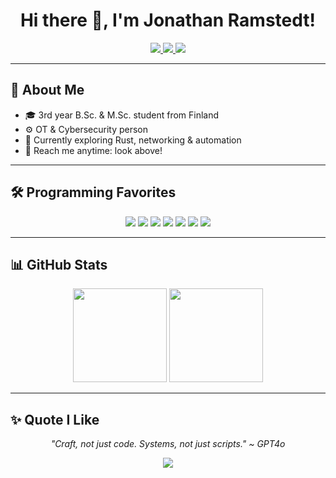 <!--
**Jathn/Jathn** is a ✨ _special_ ✨ repository because its `README.md` (this file) appears on your GitHub profile.
-->

<div align="center">
  <h1>Hi there 👋, I'm Jonathan Ramstedt!</h1>
</div>

<div align="center">

  <a href="mailto:jonathan.ramstedt@gmail.com">
    <img src="https://img.shields.io/badge/Email-jonathan.ramstedt@gmail.com-F5F5DC?style=for-the-badge&logo=gmail&logoColor=black" />
  </a>

  <a href="https://www.linkedin.com/in/yourlinkedin/">
    <img src="https://img.shields.io/badge/LinkedIn-Jonathan%20Ramstedt-F5F5DC?style=for-the-badge&logo=linkedin&logoColor=black" />
  </a>

  <a href="https://jonathanramstedt.com">
    <img src="https://img.shields.io/badge/Website-jonathanramstedt.com-F5F5DC?style=for-the-badge&logo=home&logoColor=black" />
  </a>

</div>

---

## 🧠 About Me

- 🎓 3rd year B.Sc. & M.Sc. student from Finland
- ⚙️ OT & Cybersecurity person
- 🧵 Currently exploring Rust, networking & automation
- 📨 Reach me anytime: look above!

---

## 🛠️ Programming Favorites

<div align="center">
  
  <img src="https://img.shields.io/badge/Rust-F5F5DC?style=for-the-badge&logo=rust&logoColor=black" />
  <img src="https://img.shields.io/badge/Python-F5F5DC?style=for-the-badge&logo=python&logoColor=black" />
  <img src="https://img.shields.io/badge/Linux-F5F5DC?style=for-the-badge&logo=linux&logoColor=black" />
  <img src="https://img.shields.io/badge/Docker-F5F5DC?style=for-the-badge&logo=docker&logoColor=black" />
  <img src="https://img.shields.io/badge/C-F5F5DC?style=for-the-badge&logo=c&logoColor=black" />
  <img src="https://img.shields.io/badge/C++-F5F5DC?style=for-the-badge&logo=c%2B%2B&logoColor=black" />
  <img src="https://img.shields.io/badge/Typescript-F5F5DC?style=for-the-badge&logo=typescript&logoColor=black" />
</div>

---

## 📊 GitHub Stats

<p align="center">
  <img height="150" src="https://github-readme-stats.vercel.app/api?username=Jathn&show_icons=true&bg_color=F5F5DC&title_color=000000&text_color=000000&icon_color=000000" />
  <img height="150" src="https://github-readme-stats.vercel.app/api/top-langs/?username=Jathn&layout=compact&bg_color=F5F5DC&title_color=000000&text_color=000000" />
</p>

---

## ✨ Quote I Like

<p align="center"><i>"Craft, not just code. Systems, not just scripts." ~ GPT4o</i></p>

<p align="center">
  <img src="https://img.shields.io/badge/Mood-Happy Energy-F5F5DC?style=flat-square" />
</p>
